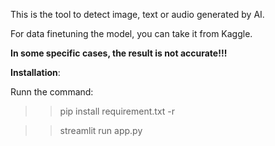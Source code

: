 This is the tool to detect image, text or audio generated by AI.

For data finetuning the model, you can take it from Kaggle.

**In some specific cases, the result is not accurate!!!**

**Installation**:

Runn the command:

>> pip install requirement.txt -r

>> streamlit run app.py



